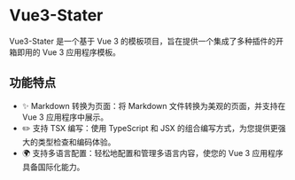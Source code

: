 # Vue3-Stater

Vue3-Stater 是一个基于 Vue 3 的模板项目，旨在提供一个集成了多种插件的开箱即用的 Vue 3 应用程序模板。

## 功能特点

- ✨ Markdown 转换为页面：将 Markdown 文件转换为美观的页面，并支持在 Vue 3 应用程序中展示。
- ✏️ 支持 TSX 编写：使用 TypeScript 和 JSX 的组合编写方式，为您提供更强大的类型检查和编码体验。
- 🌍 支持多语言配置：轻松地配置和管理多语言内容，使您的 Vue 3 应用程序具备国际化能力。
